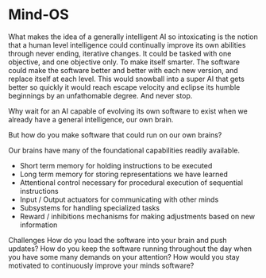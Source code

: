 # Mind-OS 

What makes the idea of a generally intelligent AI so intoxicating is the notion that a human level intelligence could continually improve its own abilities through never ending, iterative changes. It could be tasked with one objective, and one objective only. To make itself smarter. The software could make the software better and better with each new version, and replace itself at each level. This would snowball into a super AI that gets better so quickly it would reach escape velocity and eclipse its humble beginnings by an unfathomable degree. And never stop.

Why wait for an AI capable of evolving its own software to exist when we already have a general intelligence, our own brain.

But how do you make software that could run on our own brains?

Our brains have many of the foundational capabilities readily available.
- Short term memory for holding instructions to be executed
- Long term memory for storing representations we have learned
- Attentional control necessary for procedural execution of sequential instructions
- Input / Output actuators for communicating with other minds
- Subsystems for handling specialized tasks
- Reward / inhibitions mechanisms for making adjustments based on new information

Challenges
How do you load the software into your brain and push updates?
How do you keep the software running throughout the day when you have some many demands on your attention?
How would you stay motivated to continuously improve your minds software?
